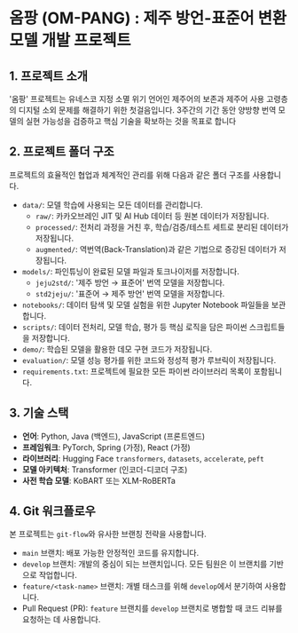 # 옴팡 (OM-PANG) : 제주 방언-표준어 변환 모델 개발 프로젝트

## 1. 프로젝트 소개
'옴팡' 프로젝트는 유네스코 지정 소멸 위기 언어인 제주어의 보존과 제주어 사용 고령층의 디지털 소외 문제를 해결하기 위한 첫걸음입니다. 3주간의 기간 동안 양방향 번역 모델의 실현 가능성을 검증하고 핵심 기술을 확보하는 것을 목표로 합니다

## 2. 프로젝트 폴더 구조
프로젝트의 효율적인 협업과 체계적인 관리를 위해 다음과 같은 폴더 구조를 사용합니다.

-   `data/`: 모델 학습에 사용되는 모든 데이터를 관리합니다.
    -   `raw/`: 카카오브레인 JIT 및 AI Hub 데이터 등 원본 데이터가 저장됩니다.
    -   `processed/`: 전처리 과정을 거친 후, 학습/검증/테스트 세트로 분리된 데이터가 저장됩니다.
    -   `augmented/`: 역번역(Back-Translation)과 같은 기법으로 증강된 데이터가 저장됩니다.
-   `models/`: 파인튜닝이 완료된 모델 파일과 토크나이저를 저장합니다.
    -   `jeju2std/`: '제주 방언 → 표준어' 번역 모델을 저장합니다.
    -   `std2jeju/`: '표준어 → 제주 방언' 번역 모델을 저장합니다.
-   `notebooks/`: 데이터 탐색 및 모델 실험을 위한 Jupyter Notebook 파일들을 보관합니다.
-   `scripts/`: 데이터 전처리, 모델 학습, 평가 등 핵심 로직을 담은 파이썬 스크립트들을 저장합니다.
-   `demo/`: 학습된 모델을 활용한 데모 구현 코드가 저장됩니다.
-   `evaluation/`: 모델 성능 평가를 위한 코드와 정성적 평가 루브릭이 저장됩니다.
-   `requirements.txt`: 프로젝트에 필요한 모든 파이썬 라이브러리 목록이 포함됩니다.

## 3. 기술 스택
-   **언어**: Python, Java (백엔드), JavaScript (프론트엔드) 
-   **프레임워크**: PyTorch, Spring (가정), React (가정)
-   **라이브러리**: Hugging Face `transformers`, `datasets`, `accelerate`, `peft` 
-   **모델 아키텍처**: Transformer (인코더-디코더 구조) 
-   **사전 학습 모델**: KoBART 또는 XLM-RoBERTa 

## 4. Git 워크플로우
본 프로젝트는 `git-flow`와 유사한 브랜칭 전략을 사용합니다.
-   `main` 브랜치: 배포 가능한 안정적인 코드를 유지합니다.
-   `develop` 브랜치: 개발의 중심이 되는 브랜치입니다. 모든 팀원은 이 브랜치를 기반으로 작업합니다.
-   `feature/<task-name>` 브랜치: 개별 태스크를 위해 `develop`에서 분기하여 사용합니다.
-   Pull Request (PR): `feature` 브랜치를 `develop` 브랜치로 병합할 때 코드 리뷰를 요청하는 데 사용합니다.